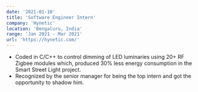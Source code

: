 ```yaml
---
date: '2021-01-10'
title: 'Software Engineer Intern'
company: 'Hynetic'
location: 'Bengaluru, India'
range: 'Jan 2021 - Mar 2021'
url: 'https://hynetic.com/'
---
```

- Coded in C/C++ to control dimming of LED luminaries using 20+ RF Zigbee modules which, produced 30% less energy consumption in the Smart Street Light project.
- Recognized by the senior manager for being the top intern and got the opportunity to shadow him.

